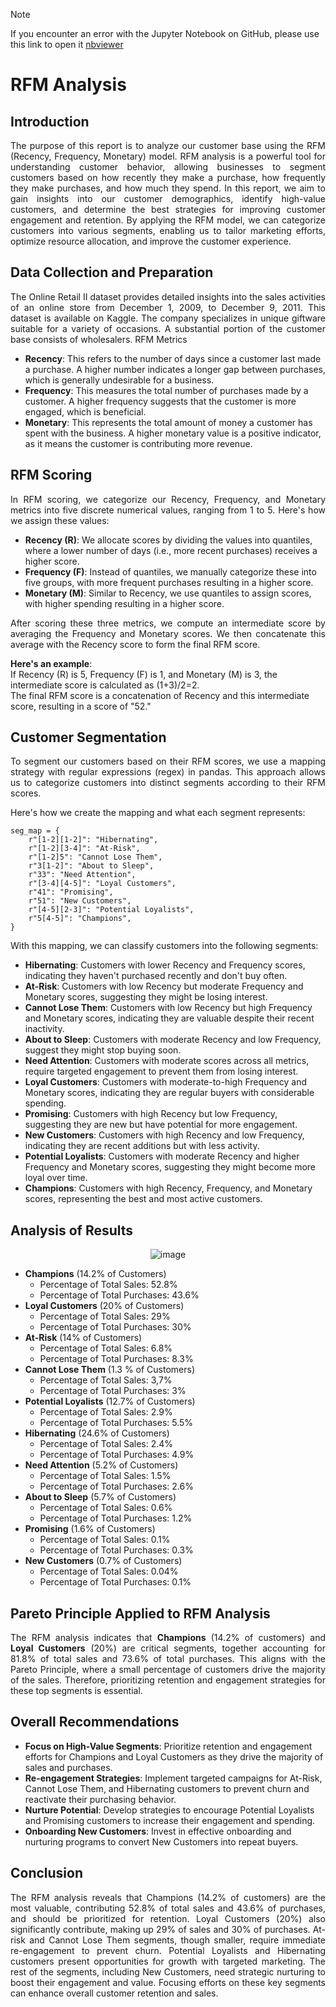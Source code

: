> [!NOTE]
> If you encounter an error with the Jupyter Notebook on GitHub, please use this link to open it [nbviewer](https://nbviewer.org/github/Agungvpzz/RFM-Analysis-with-Polars/blob/main/RFM%20with%20Polars.ipynb)

# RFM Analysis
## Introduction
<p align="justify">
  The purpose of this report is to analyze our customer base using the RFM (Recency, Frequency, Monetary) model. 
  RFM analysis is a powerful tool for understanding customer behavior, allowing businesses to segment customers based on how recently they make a purchase, 
  how frequently they make purchases, and how much they spend.
  In this report, we aim to gain insights into our customer demographics, identify high-value customers, 
  and determine the best strategies for improving customer engagement and retention. 
  By applying the RFM model, we can categorize customers into various segments, enabling us to tailor marketing efforts, optimize resource allocation, 
  and improve the customer experience.
</p>

## Data Collection and Preparation
<p align="justify">
  The Online Retail II dataset provides detailed insights into the sales activities of an online store from December 1, 2009, to December 9, 2011. This dataset is available on Kaggle. The company specializes in unique giftware suitable for a variety of occasions. A substantial portion of the customer base consists of wholesalers.
  RFM Metrics
</p>

- **Recency**: This refers to the number of days since a customer last made a purchase. A higher number indicates a longer gap between purchases, which is generally undesirable for a business.
- **Frequency**: This measures the total number of purchases made by a customer. A higher frequency suggests that the customer is more engaged, which is beneficial.
- **Monetary**: This represents the total amount of money a customer has spent with the business. A higher monetary value is a positive indicator, as it means the customer is contributing more revenue.


## RFM Scoring
<p align="justify">
  In RFM scoring, we categorize our Recency, Frequency, and Monetary metrics into five discrete numerical values, ranging from 1 to 5. Here's how we assign these values:
</p>

- **Recency (R)**: We allocate scores by dividing the values into quantiles, where a lower number of days (i.e., more recent purchases) receives a higher score.
- **Frequency (F)**: Instead of quantiles, we manually categorize these into five groups, with more frequent purchases resulting in a higher score.
- **Monetary (M)**: Similar to Recency, we use quantiles to assign scores, with higher spending resulting in a higher score.

<p align="justify">
  After scoring these three metrics, we compute an intermediate score by averaging the Frequency and Monetary scores. 
  We then concatenate this average with the Recency score to form the final RFM score. 
</p>

**Here's an example**: <br>
If Recency (R) is 5, Frequency (F) is 1, and Monetary (M) is 3, the intermediate score is calculated as (1+3)/2=2. <br>
The final RFM score is a concatenation of Recency and this intermediate score, resulting in a score of "52."

## Customer Segmentation
<p align="justify">
  To segment our customers based on their RFM scores, we use a mapping strategy with regular expressions (regex) in pandas. 
  This approach allows us to categorize customers into distinct segments according to their RFM scores. 
</p>  
Here's how we create the mapping and what each segment represents:

```
seg_map = {
    r"[1-2][1-2]": "Hibernating",
    r"[1-2][3-4]": "At-Risk",
    r"[1-2]5": "Cannot Lose Them",
    r"3[1-2]": "About to Sleep",
    r"33": "Need Attention",
    r"[3-4][4-5]": "Loyal Customers",
    r"41": "Promising",
    r"51": "New Customers",
    r"[4-5][2-3]": "Potential Loyalists",
    r"5[4-5]": "Champions",
}
```

With this mapping, we can classify customers into the following segments:
- **Hibernating**: Customers with lower Recency and Frequency scores, indicating they haven't purchased recently and don't buy often.
- **At-Risk**: Customers with low Recency but moderate Frequency and Monetary scores, suggesting they might be losing interest.
- **Cannot Lose Them**: Customers with low Recency but high Frequency and Monetary scores, indicating they are valuable despite their recent inactivity.
- **About to Sleep**: Customers with moderate Recency and low Frequency, suggest they might stop buying soon.
- **Need Attention**: Customers with moderate scores across all metrics, require targeted engagement to prevent them from losing interest.
- **Loyal Customers**: Customers with moderate-to-high Frequency and Monetary scores, indicating they are regular buyers with considerable spending.
- **Promising**: Customers with high Recency but low Frequency, suggesting they are new but have potential for more engagement.
- **New Customers**: Customers with high Recency and low Frequency, indicating they are recent additions but with less activity.
- **Potential Loyalists**: Customers with moderate Recency and higher Frequency and Monetary scores, suggesting they might become more loyal over time.
- **Champions**: Customers with high Recency, Frequency, and Monetary scores, representing the best and most active customers.

## Analysis of Results
<div align="center">

  ![image](https://github.com/Agungvpzz/RFM-Analysis-with-Polars/assets/48642326/259f2ede-aa43-4a05-8d40-3447d99a1a39)
</div>

- **Champions** (14.2% of Customers)
  - Percentage of Total Sales: 52.8%
  - Percentage of Total Purchases: 43.6%
- **Loyal Customers** (20% of Customers)
  - Percentage of Total Sales: 29%
  - Percentage of Total Purchases: 30%
- **At-Risk** (14% of Customers)
  - Percentage of Total Sales: 6.8%
  - Percentage of Total Purchases: 8.3%
- **Cannot Lose Them** (1.3 % of Customers)
  - Percentage of Total Sales: 3,7%
  - Percentage of Total Purchases: 3%
- **Potential Loyalists** (12.7% of Customers)
  - Percentage of Total Sales: 2.9%
  - Percentage of Total Purchases: 5.5%
- **Hibernating** (24.6% of Customers)
  - Percentage of Total Sales: 2.4%
  - Percentage of Total Purchases: 4.9%
- **Need Attention** (5.2% of Customers)
  - Percentage of Total Sales: 1.5%
  - Percentage of Total Purchases: 2.6%
- **About to Sleep** (5.7% of Customers)
  - Percentage of Total Sales: 0.6%
  - Percentage of Total Purchases: 1.2%
- **Promising** (1.6% of Customers)
  - Percentage of Total Sales: 0.1%
  - Percentage of Total Purchases: 0.3%
- **New Customers** (0.7% of Customers)
  - Percentage of Total Sales: 0.04%
  - Percentage of Total Purchases: 0.1%

## Pareto Principle Applied to RFM Analysis
<p align="justify">
  The RFM analysis indicates that <b>Champions</b> (14.2% of customers) and <b>Loyal Customers</b> (20%) are critical segments, 
  together accounting for 81.8% of total sales and 73.6% of total purchases. This aligns with the Pareto Principle, 
  where a small percentage of customers drive the majority of the sales. 
  Therefore, prioritizing retention and engagement strategies for these top segments is essential. 
</p>

## Overall Recommendations
- **Focus on High-Value Segments**: Prioritize retention and engagement efforts for Champions and Loyal Customers as they drive the majority of sales and purchases.
- **Re-engagement Strategies**: Implement targeted campaigns for At-Risk, Cannot Lose Them, and Hibernating customers to prevent churn and reactivate their purchasing behavior.
- **Nurture Potential**: Develop strategies to encourage Potential Loyalists and Promising customers to increase their engagement and spending.
- **Onboarding New Customers**: Invest in effective onboarding and nurturing programs to convert New Customers into repeat buyers.

## Conclusion
<p align="justify">
  The RFM analysis reveals that Champions (14.2% of customers) are the most valuable, contributing 52.8% of total sales and 43.6% of purchases, and should be prioritized for retention. Loyal Customers (20%) also significantly contribute, making up 29% of sales and 30% of purchases.
  At-risk and Cannot Lose Them segments, though smaller, require immediate re-engagement to prevent churn. Potential Loyalists and Hibernating customers present opportunities for growth with targeted marketing. 
  The rest of the segments, including New Customers, need strategic nurturing to boost their engagement and value. Focusing efforts on these key segments can enhance overall customer retention and sales.
</p>
